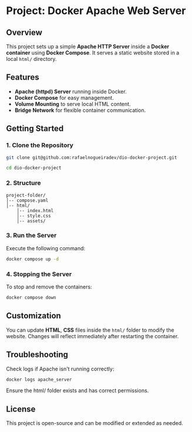 # Project: Docker Apache Web Server

## Overview
This project sets up a simple **Apache HTTP Server** inside a **Docker container** using **Docker Compose**. It serves a static website stored in a local `html/` directory.

## Features
- **Apache (httpd) Server** running inside Docker.
- **Docker Compose** for easy management.
- **Volume Mounting** to serve local HTML content.
- **Bridge Network** for flexible container communication.

## Getting Started

### 1. **Clone the Repository**
```bash
git clone git@github.com:rafaelnogueiradev/dio-docker-project.git

cd dio-docker-project
```

### 2. **Structure**
```
project-folder/
│-- compose.yaml
│-- html/
    │-- index.html
    │-- style.css
    │-- assets/
```

### 3. **Run the Server**
Execute the following command:
```bash
docker compose up -d
```

### 4. **Stopping the Server**
To stop and remove the containers:

```bash
docker compose down
```

## **Customization**
You can update **HTML**, **CSS** files inside the ``html/`` folder to modify the website. Changes will reflect immediately after restarting the container.

## Troubleshooting
Check logs if Apache isn't running correctly:
```bash
docker logs apache_server
```
Ensure the html/ folder exists and has correct permissions.

## License
This project is open-source and can be modified or extended as needed.
